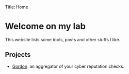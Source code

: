 Title: Home

# Welcome on my lab

This website lists some tools, posts and other stuffs I like.

## Projects

- [Gordon](https://gordon.mhg.ovh): an aggregator of your cyber reputation checks.
